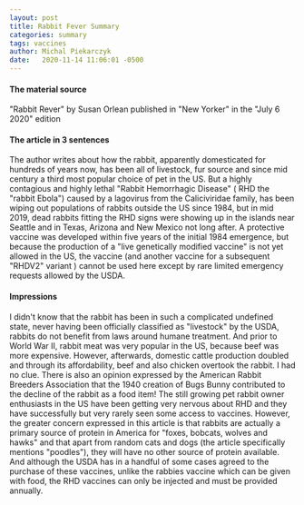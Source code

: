 ```yaml
---
layout: post
title: Rabbit Fever Summary
categories: summary
tags: vaccines
author: Michal Piekarczyk
date:   2020-11-14 11:06:01 -0500
---
```


#### The material source
"Rabbit Rever" by Susan Orlean
published in "New Yorker" in the "July 6 2020" edition

#### The article in 3 sentences
The author writes about how the rabbit, apparently domesticated for hundreds of years now, has been all of livestock, fur source and since mid century a third most popular choice of pet in the US. But a highly contagious and highly lethal "Rabbit Hemorrhagic Disease" ( RHD the "rabbit Ebola") caused by a lagovirus from the Caliciviridae family, has been wiping out populations of rabbits outside the US since 1984, but in mid 2019, dead rabbits fitting the RHD signs were showing up in the islands near Seattle and in Texas, Arizona and New Mexico not long after. A protective vaccine was developed within five years of the initial 1984 emergence, but because the production of a "live genetically modified vaccine" is not yet allowed in the US, the vaccine (and another vaccine for a subsequent "RHDV2" variant ) cannot be used here except by rare limited emergency requests allowed by the USDA.

#### Impressions
I didn't know that the rabbit has been in such a complicated undefined state, never having been officially classified as "livestock" by the USDA, rabbits do not benefit from laws around humane treatment. And prior to World War II, rabbit meat was very popular in the US, because beef was more expensive. However, afterwards, domestic cattle production doubled and through its affordability, beef and also chicken overtook the rabbit. I had no clue. There is also an opinion expressed by the American Rabbit Breeders Association that the 1940 creation of Bugs Bunny contributed to the decline of the rabbit as a food item! The still growing pet rabbit owner enthusiasts in the US have been getting very nervous about RHD and they have successfully but very rarely seen some access to vaccines. However, the greater concern expressed in this article is that rabbits are actually a primary source of protein in America for "foxes, bobcats, wolves and hawks" and that apart from random cats and dogs (the article specifically mentions "poodles"), they will have no other source of protein available. And although the USDA has in a handful of some cases agreed to the purchase of these vaccines, unlike the rabbies vaccine which can be given with food, the RHD vaccines can only be injected and must be provided annually.

